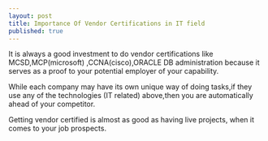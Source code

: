 ```yaml
---
layout: post
title: Importance Of Vendor Certifications in IT field
published: true
---
```


It is always a good investment to do vendor certifications like MCSD,MCP(microsoft)
,CCNA(cisco),ORACLE DB administration because it serves as a proof to your potential employer of your capability.

While each company may have its own unique way of doing tasks,if they use any of the technologies (IT related) above,then you are automatically ahead of your competitor.

Getting vendor certified is almost as good as having live projects, when it comes to your job prospects.
